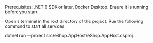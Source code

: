 Prerequisites: .NET 9 SDK or later, 
Docker Desktop. Ensure it is running before you start.

Open a terminal in the root directory of the project.
Run the following command to start all services:

dotnet run --project src/eShop.AppHost/eShop.AppHost.csproj
